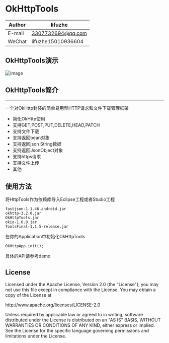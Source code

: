 OkHttpTools
===========================

|Author|lifuzhe|
|---|---
|E-mail|3307732694@qq.com
|WeChat|lifuzhe15010936604




## OkHttpTools演示
![image](https://github.com/lifuzhe/OkHttpTools/blob/master/OkHttpTools_Demo/gif/demo.gif)


## OkHttpTools简介
----------
一个对OkHttp封装的简单易用型HTTP请求和文件下载管理框架
* 简化OkHttp使用
* 支持GET,POST,PUT,DELETE,HEAD,PATCH
* 支持文件下载
* 支持返回bean对象
* 支持返回json String数据
* 支持返回JsonObject对象
* 支持https请求
* 支持文件上传
* 其他

使用方法
----------
将HttpTools作为依赖库导入Eclipse工程或者Studio工程
```
fastjson-1.1.46.android.jar
okhttp-3.2.0.jar
OkHttpTools.jar
okio-1.6.0.jar
ToolsFinal-1.1.5-release.jar
```
在你的Application中初始化OkHttpTools
```
OkHttpApp.init();
```
具体的API请参考demo


License
--------
Licensed under the Apache License, Version 2.0 (the "License");
you may not use this file except in compliance with the License.
You may obtain a copy of the License at

   http://www.apache.org/licenses/LICENSE-2.0

Unless required by applicable law or agreed to in writing, software
distributed under the License is distributed on an "AS IS" BASIS,
WITHOUT WARRANTIES OR CONDITIONS OF ANY KIND, either express or implied.
See the License for the specific language governing permissions and
limitations under the License.

